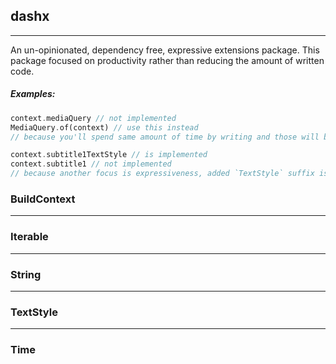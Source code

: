 ## dashx

___
An un-opinionated, dependency free, expressive extensions package. This package focused on productivity rather than
reducing the amount of written code.

##### Examples:

```dart
context.mediaQuery // not implemented
MediaQuery.of(context) // use this instead
// because you'll spend same amount of time by writing and those will be bloat the extensions with no real favor

context.subtitle1TextStyle // is implemented
context.subtitle1 // not implemented
// because another focus is expressiveness, added `TextStyle` suffix is also useful for auto-complete
```

### BuildContext

___

### Iterable

___

### String

___

### TextStyle

___

### Time